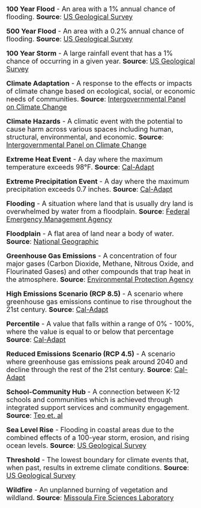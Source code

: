 <span style="font-size:18px;">
  <b>100 Year Flood</b> - An area with a 1% annual chance of flooding.
  <b>Source</b>: <a href="https://efotg.sc.egov.usda.gov/references/public/NM/FEMA_FLD_HAZ_guide.pdf">US Geological Survey</a>
</span>
<br>
<br>
<span style="font-size:18px;">
  <b>500 Year Flood</b> - An area with a 0.2% annual chance of flooding.
  <b>Source</b>: <a href="https://efotg.sc.egov.usda.gov/references/public/NM/FEMA_FLD_HAZ_guide.pdf">US Geological Survey</a>
</span>
<br>
<br>
<span style="font-size:18px;">
  <b>100 Year Storm</b> - A large rainfall event that has a 1% chance of occurring in a given year. 
  <b>Source</b>: <a href="https://www.usgs.gov/special-topics/water-science-school/science/100-year-flood">US Geological Survey</a>
</span>
<br>
<br>
<span style="font-size:18px;">
  <b>Climate Adaptation</b> - A response to the effects or impacts of climate change based on ecological, social, or economic needs of communities. 
  <b>Source</b>: <a href="https://archive.ipcc.ch/ipccreports/tar/wg2/index.php?idp=643">Intergovernmental Panel on Climate Change</a>
</span>
<br>
<br>
<span style="font-size:18px;">
  <b>Climate Hazards</b> - A climatic event with the potential to cause harm across various spaces including human, structural, environmental, and economic. 
  <b>Source</b>: <a href="https://archive.ipcc.ch/pdf/special-reports/srex/SREX-Annex_Glossary.pdf">Intergovernmental Panel on Climate Change</a>
</span>
<br>
<br>
<span style="font-size:18px;">
  <b>Extreme Heat Event</b> - A day where the maximum temperature exceeds 98&deg;F. 
  <b>Source</b>: <a href="https://cal-adapt.org/tools/extreme-heat/">Cal-Adapt</a>
</span>
<br>
<br>
<span style="font-size:18px;">
  <b>Extreme Precipitation Event</b> - A day where the maximum precipitation exceeds 0.7 inches. 
  <b>Source</b>: <a href="https://cal-adapt.org/tools/extreme-precipitation/">Cal-Adapt</a>
</span>
<br>
<br>
<span style="font-size:18px;">
  <b>Flooding</b> - A situation where land that is usually dry land is overwhelmed by water from a floodplain. 
  <b>Source</b>: <a href="https://www.fema.gov/glossary/flood">Federal Emergency Management Agency</a>
</span>
<br>
<br>
<span style="font-size:18px;">
  <b>Floodplain</b> - A flat area of land near a body of water. 
  <b>Source</b>: <a href="https://education.nationalgeographic.org/resource/flood-plain/">National Geographic</a>
</span>
<br>
<br>
<span style="font-size:18px;">
  <b>Greenhouse Gas Emissions</b> - A concentration of four major gases (Carbon Dioxide, Methane, Nitrous Oxide, and Flourinated Gases) and other compounds that trap heat in the atmosphere. 
  <b>Source</b>: <a href="https://education.nationalgeographic.org/resource/greenhouse-gases">Environmental Protection Agency</a>
</span>
<br>
<br>
<span style="font-size:18px;">
  <b>High Emissions Scenario (RCP 8.5)</b> - A scenario where greenhouse gas emissions continue to rise throughout the 21st century. 
  <b>Source</b>: <a href="https://cal-adapt.org/help/faqs/which-rcp-scenarios-should-i-use-in-my-analysis/">Cal-Adapt</a>
</span>
<br>
<br>
<span style="font-size:18px;">
  <b>Percentile</b> - A value that falls within a range of 0% - 100%, where the value is equal to or below that percentage 
  <b>Source</b>: <a href="https://www.merriam-webster.com/dictionary/percentile">Cal-Adapt</a>
</span>
<br>
<br>
<span style="font-size:18px;">
  <b>Reduced Emissions Scenario (RCP 4.5)</b> - A scenario where greenhouse gas emissions peak around 2040 and decline through the rest of the 21st century. 
  <b>Source</b>: <a href="https://cal-adapt.org/help/faqs/which-rcp-scenarios-should-i-use-in-my-analysis/">Cal-Adapt</a>
</span>
<br>
<br>
<span style="font-size:18px;">
  <b>School-Community Hub</b> - A connection between K-12 schools and communities which is achieved through integrated support services and community engagement. 
  <b>Source</b>: <a href="https://research.acer.edu.au/cgi/viewcontent.cgi?article=1038&context=tll_misc">Teo et. al</a>
</span>
<br>
<br>
<span style="font-size:18px;">
  <b>Sea Level Rise</b> - Flooding in coastal areas due to the combined effects of a 100-year storm, erosion, and rising ocean levels. 
  <b>Source</b>: <a href="https://www.usgs.gov/centers/pcmsc/science/coastal-storm-modeling-system-cosmos">US Geological Survey</a>
</span>
<br>
<br>
<span style="font-size:18px;">
  <b>Threshold</b> - The lowest boundary for climate events that, when past, results in extreme climate conditions. 
  <b>Source</b>: <a href="https://www.coolscience.net/thresholds">US Geological Survey</a>
</span>
<br>
<br>
<span style="font-size:18px;">
  <b>Wildfire</b> - An unplanned burning of vegetation and wildland. 
  <b>Source</b>: <a href="https://www.firelab.org/project/wildfire-hazard-potential">Missoula Fire Sciences Laboratory</a>
</span>


